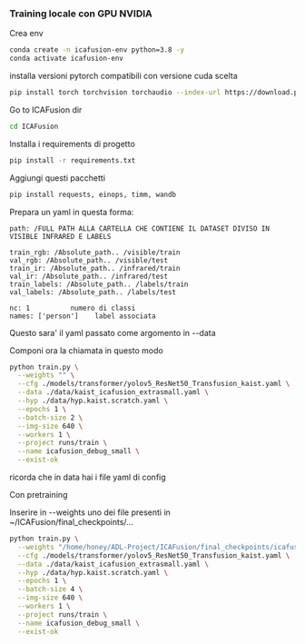 ### Training locale con GPU NVIDIA

Crea env 
```bash
conda create -n icafusion-env python=3.8 -y
conda activate icafusion-env
```

installa versioni pytorch compatibili con versione cuda scelta
```bash
pip install torch torchvision torchaudio --index-url https://download.pytorch.org/whl/cu118
```


Go to ICAFusion dir
```bash
cd ICAFusion
```

Installa i requirements di progetto
```bash
pip install -r requirements.txt
```

Aggiungi questi pacchetti
```bash
pip install requests, einops, timm, wandb
```


Prepara un yaml in questa forma:
```text
path: /FULL PATH ALLA CARTELLA CHE CONTIENE IL DATASET DIVISO IN VISIBLE INFRARED E LABELS 

train_rgb: /Absolute_path.. /visible/train
val_rgb: /Absolute_path.. /visible/test
train_ir: /Absolute_path.. /infrared/train
val_ir: /Absolute_path.. /infrared/test
train_labels: /Absolute_path.. /labels/train
val_labels: /Absolute_path.. /labels/test

nc: 1          numero di classi 
names: ['person']    label associata
```

Questo sara' il yaml passato come argomento in --data

Componi ora la chiamata in questo modo
```bash
python train.py \
  --weights "" \
  --cfg ./models/transformer/yolov5_ResNet50_Transfusion_kaist.yaml \
  --data ./data/kaist_icafusion_extrasmall.yaml \
  --hyp ./data/hyp.kaist.scratch.yaml \
  --epochs 1 \
  --batch-size 2 \
  --img-size 640 \
  --workers 1 \
  --project runs/train \
  --name icafusion_debug_small \
  --exist-ok
```

ricorda che in data hai i file yaml di config 


Con pretraining 

Inserire in --weights uno dei file presenti in ~/ICAFusion/final_checkpoints/...

```bash 
python train.py \
  --weights "/home/honey/ADL-Project/ICAFusion/final_checkpoints/icafusion_from_densecur.pth" \
  --cfg ./models/transformer/yolov5_ResNet50_Transfusion_kaist.yaml \
  --data ./data/kaist_icafusion_extrasmall.yaml \
  --hyp ./data/hyp.kaist.scratch.yaml \
  --epochs 1 \
  --batch-size 4 \
  --img-size 640 \
  --workers 1 \
  --project runs/train \
  --name icafusion_debug_small \
  --exist-ok
```